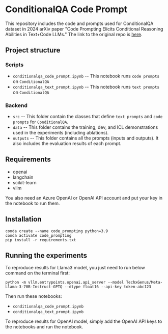 # ConditionalQA Code Prompt

This repository includes the code and prompts used for ConditionalQA dataset in 2024 arXiv paper "Code Prompting Elicits Conditional Reasoning Abilities in Text+Code LLMs." The link to the original repo is [here](https://github.com/UKPLab/arxiv2024-conditional-reasoning-llms).

## Project structure
### Scripts
* `conditionalqa_code_prompt.ipynb` -- This notebook runs `code prompts` on `ConditionalQA`
* `conditionalqa_text_prompt.ipynb` -- This notebook runs `text prompts` on `ConditionalQA`
  
### Backend
* `src` -- This folder contain the classes that define `text prompts` and `code prompts` for `ConditionalQA`.
* `data` -- This folder contains the training, dev, and ICL demonstrations used in the experiments (including ablations).
* `outputs` -- This folder contains all the prompts (inputs and outputs). It also includes the evaluation results of each prompt. 

## Requirements
* openai
* langchain
* scikit-learn
* vllm

You also need an Azure OpenAI or OpenAI API account and put your key in the notebook to run them.

## Installation
```
conda create --name code_prompting python=3.9
conda activate code_prompting
pip install -r requirements.txt
```

## Running the experiments 
To reproduce results for Llama3 model, you just need to run below command on the terminal first:
```
python -m vllm.entrypoints.openai.api_server --model TechxGenus/Meta-Llama-3-70B-Instruct-GPTQ --dtype float16 --api-key token-abc123
```
Then run these notebooks:
* `conditionalqa_code_prompt.ipynb`
* `conditionalqa_text_prompt.ipynb`

To reproduce results for OpenAI model, simply add the OpenAI API keys to the notebooks and run the notebook. 
